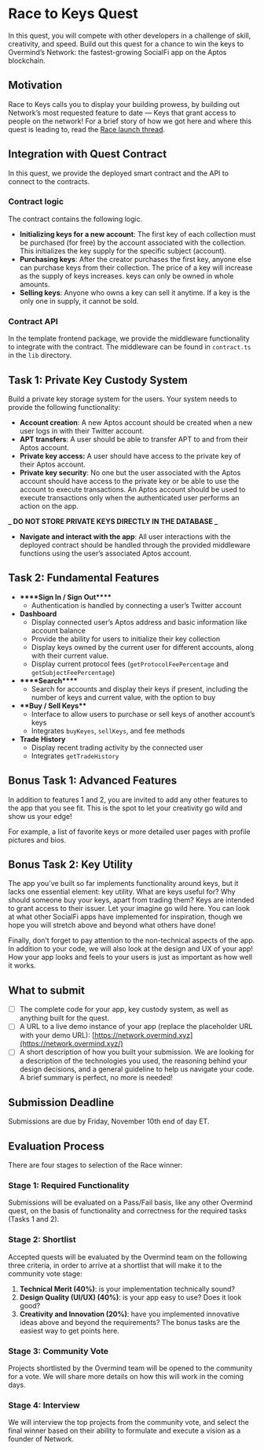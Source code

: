 # Race to Keys Quest

In this quest, you will compete with other developers in a challenge of skill, creativity, and speed. Build out this quest for a chance to win the keys to Overmind’s Network: the fastest-growing SocialFi app on the Aptos blockchain.

## Motivation

Race to Keys calls you to display your building prowess, by building out Network’s most requested feature to date — Keys that grant access to people on the network! For a brief story of how we got here and where this quest is leading to, read the [Race launch thread](https://twitter.com/overmind_xyz/status/1719015741192630507).

## Integration with Quest Contract

In this quest, we provide the deployed smart contract and the API to connect to the contracts.

### Contract logic

The contract contains the following logic.

- **Initializing keys for a new account**: The first key of each collection must be purchased (for free) by the account associated with the collection. This initializes the key supply for the specific subject (account).
- **Purchasing keys**: After the creator purchases the first key, anyone else can purchase keys from their collection. The price of a key will increase as the supply of keys increases. keys can only be owned in whole amounts.
- **Selling keys**: Anyone who owns a key can sell it anytime. If a key is the only one in supply, it cannot be sold.

### Contract API

In the template frontend package, we provide the middleware functionality to integrate with the contract. The middleware can be found in `contract.ts` in the `lib` directory.

## Task 1: Private Key Custody System

Build a private key storage system for the users. Your system needs to provide the following functionality:

- **Account creation**: A new Aptos account should be created when a new user logs in with their Twitter account.
- **APT transfers**: A user should be able to transfer APT to and from their Aptos account.
- **Private key access:** A user should have access to the private key of their Aptos account.
- **Private key security**: No one but the user associated with the Aptos account should have access to the private key or be able to use the account to execute transactions. An Aptos account should be used to execute transactions only when the authenticated user performs an action on the app.

**_ DO NOT STORE PRIVATE KEYS DIRECTLY IN THE DATABASE _**

- **Navigate and interact with the app**: All user interactions with the deployed contract should be handled through the provided middleware functions using the user’s associated Aptos account.

## Task 2: Fundamental Features

- ****\*\*\*\*****Sign In / Sign Out****\*\*\*\*****
  - Authentication is handled by connecting a user’s Twitter account
- **Dashboard**
  - Display connected user’s Aptos address and basic information like account balance
  - Provide the ability for users to initialize their key collection
  - Display keys owned by the current user for different accounts, along with their current value.
  - Display current protocol fees (`getProtocolFeePercentage` and `getSubjectFeePercentage`)
- ****\*\*\*\*****Search****\*\*\*\*****
  - Search for accounts and display their keys if present, including the number of keys and current value, with the option to buy
- **********\*\***********Buy / Sell Keys**********\*\***********
  - Interface to allow users to purchase or sell keys of another account’s keys
  - Integrates `buyKeyes`, `sellKeys`, and fee methods
- **Trade History**
  - Display recent trading activity by the connected user
  - Integrates `getTradeHistory`

## Bonus Task 1: Advanced Features

In addition to features 1 and 2, you are invited to add any other features to the app that you see fit. This is the spot to let your creativity go wild and show us your edge!

For example, a list of favorite keys or more detailed user pages with profile pictures and bios.

## Bonus Task 2: Key Utility

The app you’ve built so far implements functionality around keys, but it lacks one essential element: key utility. What are keys useful for? Why should someone buy your keys, apart from trading them? Keys are intended to grant access to their issuer. Let your imagine go wild here. You can look at what other SocialFi apps have implemented for inspiration, though we hope you will stretch above and beyond what others have done!

Finally, don’t forget to pay attention to the non-technical aspects of the app. In addition to your code, we will also look at the design and UX of your app! How your app looks and feels to your users is just as important as how well it works.

## What to submit

- [ ] The complete code for your app, key custody system, as well as anything built for the quest.
- [ ] A URL to a live demo instance of your app (replace the placeholder URL with your demo URL): [https://network.overmind.xyz](https://network.overmind.xyz/)
- [ ] A short description of how you built your submission. We are looking for a description of the technologies you used, the reasoning behind your design decisions, and a general guideline to help us navigate your code. A brief summary is perfect, no more is needed!

## Submission Deadline

Submissions are due by Friday, November 10th end of day ET.

## Evaluation Process

There are four stages to selection of the Race winner:

### Stage 1: Required Functionality

Submissions will be evaluated on a Pass/Fail basis, like any other Overmind quest, on the basis of functionality and correctness for the required tasks (Tasks 1 and 2).

### Stage 2: Shortlist

Accepted quests will be evaluated by the Overmind team on the following three criteria, in order to arrive at a shortlist that will make it to the community vote stage:

1. **Technical Merit (40%)**: is your implementation technically sound?
2. **Design Quality (UI/UX) (40%)**: is your app easy to use? Does it look good?
3. **Creativity and Innovation (20%)**: have you implemented innovative ideas above and beyond the requirements? The bonus tasks are the easiest way to get points here.

### Stage 3: Community Vote

Projects shortlisted by the Overmind team will be opened to the community for a vote. We will share more details on how this will work in the coming days.

### Stage 4: Interview

We will interview the top projects from the community vote, and select the final winner based on their ability to formulate and execute a vision as a founder of Network.
